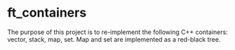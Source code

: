 # ft_containers

The purpose of this project is to re-implement the following C++ containers: vector, stack, map, set.
Map and set are implemented as a red-black tree.
